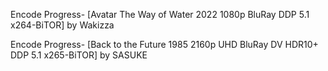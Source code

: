 Encode Progress- [Avatar The Way of Water 2022 1080p BluRay DDP 5.1 x264-BiTOR] by Wakizza

Encode Progress- [Back to the Future 1985 2160p UHD BluRay DV HDR10+ DDP 5.1 x265-BiTOR] by SASUKE


